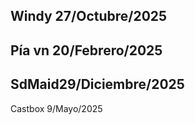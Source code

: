 Windy 27/Octubre/2025
---
Pía vn 20/Febrero/2025
---
SdMaid29/Diciembre/2025
---

Castbox 9/Mayo/2025



